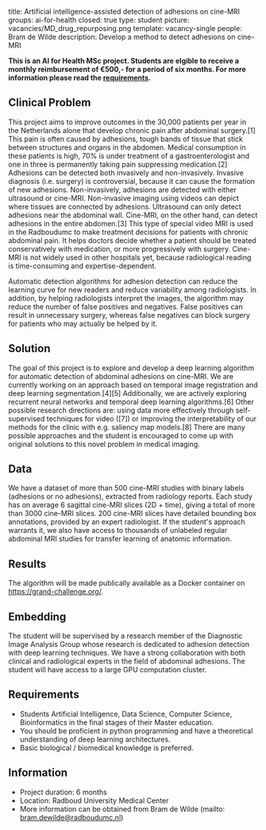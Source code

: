 title: Artificial intelligence-assisted detection of adhesions on cine-MRI
groups: ai-for-health
closed: true 
type: student 
picture: vacancies/MD_drug_repurposing.png
template: vacancy-single
people: Bram de Wilde
description: Develop a method to detect adhesions on cine-MRI

**This is an AI for Health MSc project. Students are
elgible to receive a monthly reimbursement of €500,- for
a period of six months. For more information please read the
[requirements](https://www.ai-for-health.nl/requirements/).** 

## Clinical Problem 
This project aims to improve outcomes in the 30,000 patients per year in the Netherlands alone that develop chronic pain after abdominal surgery.[1] This pain is often caused by adhesions, tough bands of tissue that stick between structures and organs in the abdomen. Medical consumption in these patients is high, 70% is under treatment of a gastroenterologist and one in three is permanently taking pain suppressing medication.[2] Adhesions can be detected both invasively and non-invasively. Invasive diagnosis (i.e. surgery) is controversial, because it can cause the formation of new adhesions. Non-invasively, adhesions are detected with either ultrasound or cine-MRI. Non-invasive imaging using videos can depict where tissues are connected by adhesions. Ultrasound can only detect adhesions near the abdominal wall. Cine-MRI, on the other hand, can detect adhesions in the entire abdomen.[3] This type of special video MRI is used in the Radboudumc to make treatment decisions for patients with chronic abdominal pain. It helps doctors decide whether a patient should be treated conservatively with medication, or more progressively with surgery. Cine-MRI is not widely used in other hospitals yet, because radiological reading is time-consuming and expertise-dependent.
 
Automatic detection algorithms for adhesion detection can reduce the learning curve for new readers and reduce variability among radiologists. In addition, by helping radiologists interpret the images, the algorithm may reduce the number of false positives and negatives. False positives can result in unnecessary surgery, whereas false negatives can block surgery for patients who may actually be helped by it.
 
## Solution 
The goal of this project is to explore and develop a deep learning algorithm for automatic detection of abdominal adhesions on cine-MRI. We are currently working on an approach based on temporal image registration and deep learning segmentation.[4][5] Additionally, we are actively exploring recurrent neural networks and temporal deep learning algorithms.[6] Other possible research directions are: using data more effectively through self-supervised techniques for video ([7]) or improving the interpretability of our methods for the clinic with e.g. saliency map models.[8] There are many possible approaches and the student is encouraged to come up with original solutions to this novel problem in medical imaging.

## Data 
We have a dataset of more than 500 cine-MRI studies with binary labels (adhesions or no adhesions), extracted from radiology reports. Each study has on average 6 sagittal cine-MRI slices (2D + time), giving a total of more than 3000 cine-MRI slices. 200 cine-MRI slices have detailed bounding box annotations, provided by an expert radiologist. If the student's approach warrants it, we also have access to thousands of unlabeled regular abdominal MRI studies for transfer learning of anatomic information.

## Results
The algorithm will be made publically available as a Docker container on https://grand-challenge.org/.

## Embedding 
The student will be supervised by a research member of the Diagnostic Image Analysis Group whose research is dedicated to adhesion detection with deep learning techniques. We have a strong collaboration with both clinical and radiological experts in the field of abdominal adhesions. The student will have access to a large GPU computation cluster.

## Requirements 
- Students Artificial Intelligence, Data Science, Computer Science, Bioinformatics in the final stages of their Master education. 
- You should be proficient in python programming and have a theoretical understanding of deep learning architectures. 
- Basic biological / biomedical knowledge is preferred.

## Information 
- Project duration: 6 months 
- Location: Radboud University Medical Center 
- More information can be obtained from Bram de Wilde (mailto: bram.dewilde@radboudumc.nl)
